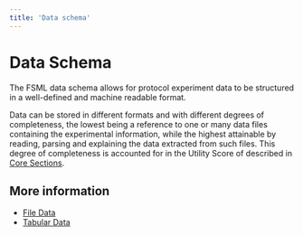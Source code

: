 ```yaml
---
title: 'Data schema'
---
```


# Data Schema

The FSML data schema allows for protocol experiment data to be structured in a well-defined and machine readable format.

Data can be stored in different formats and with different degrees of completeness, the lowest being a reference to one or many data files
containing the experimental information, while the highest attainable by reading, parsing and explaining the data extracted from such files.
This degree of completeness is accounted for in the Utility Score of described in [Core Sections](../../core-sections.md).

## More information

- [File Data](./file-data)
- [Tabular Data](./tabular-data)
